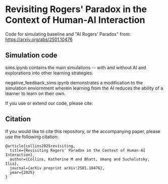# Revisiting Rogers' Paradox in the Context of Human-AI Interaction

Code for simulating baseline and "AI Rogers' Paradox" from: https://arxiv.org/abs/2501.10476

## Simulation code

sims.ipynb contains the main simulations -- with and without AI and explorations into other learning strategies. 

negative_feedback_sims.ipynb demonstrates a modification to the simulation enviornment wherein learning from the AI reduces the ability of a learner to learn on their own. 

If you use or extend our code, please cite: 

## Citation
If you would like to cite this repository, or the accompanying paper, please
use the following citation:
```
@article{collins2025revisiting,
  title={Revisiting Rogers' Paradox in the Context of Human-AI Interaction},
  author={Collins, Katherine M and Bhatt, Umang and Sucholutsky, Ilia},
  journal={arXiv preprint arXiv:2501.10476},
  year={2025}
}
```